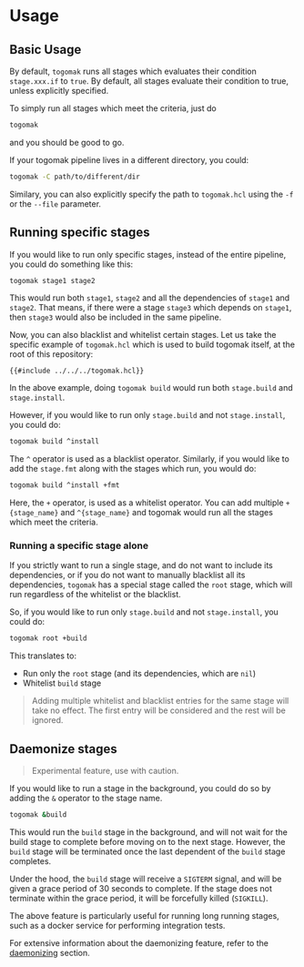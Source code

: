 # Usage

## Basic Usage
By default, `togomak` runs all stages 
which evaluates their condition `stage.xxx.if` to 
`true`. By default, all stages evaluate their
condition to true, unless explicitly 
specified. 

To simply run all stages which meet the criteria,
just do
```bash
togomak 
```

and you should be good to go.

If your togomak pipeline lives in a different
directory, you could:
```bash
togomak -C path/to/different/dir
```

Similary, you can also explicitly specify 
the path to `togomak.hcl` using the `-f` or 
the `--file` parameter.

## Running specific stages

If you would like to run only specific 
stages, instead of the entire pipeline,
you could do something like this:

```bash 
togomak stage1 stage2 
```

This would run both `stage1`, `stage2` and 
all the dependencies of `stage1` and `stage2`.
That means, if there were a stage `stage3`
which depends on `stage1`, then `stage3` would
also be included in the same pipeline.

Now, you can also blacklist and whitelist 
certain stages. Let us take the specific
example of `togomak.hcl` which is used
to build togomak itself, at the root of 
this repository:

```hcl
{{#include ../../../togomak.hcl}}
```

In the above example, doing `togomak build`
would run both `stage.build` and `stage.install`.

However, if you would like to run only `stage.build`
and not `stage.install`, you could do:

```bash
togomak build ^install
```



The `^` operator is used as a blacklist operator.
Similarly, if you would like to add the `stage.fmt`
along with the stages which run, you would do:

```bash
togomak build ^install +fmt
```

Here, the `+` operator, is used as a whitelist operator.
You can add multiple `+{stage_name}` and `^{stage_name}`
and togomak would run all the stages which meet the
criteria.

### Running a specific stage alone
If you strictly want to run a single stage,
and do not want to include its dependencies,
or if you do not want to manually blacklist 
all its dependencies, `togomak` has a 
special stage called the `root` stage,
which will run regardless of the whitelist or the 
blacklist.

So, if you would like to run only `stage.build`
and not `stage.install`, you could do:

```bash
togomak root +build
```
This translates to:
* Run only the `root` stage (and its dependencies, which are `nil`)
* Whitelist `build` stage

> Adding multiple whitelist and blacklist entries
> for the same stage will take no effect. The first
> entry will be considered and the rest will be ignored.


## Daemonize stages
> Experimental feature, use with caution.

If you would like to run a stage in the background,
you could do so by adding the `&` operator to the
stage name.

```bash 
togomak &build
```

This would run the `build` stage in the background,
and will not wait for the build stage to complete
before moving on to the next stage. However, 
the `build` stage will be terminated once the last
dependent of the `build` stage completes.

Under the hood, the `build` stage will receive
a `SIGTERM` signal, and will be given a grace period
of 30 seconds to complete. If the stage does not
terminate within the grace period, it will be
forcefully killed (`SIGKILL`).

The above feature is particularly useful for 
running long running stages, such as a docker 
service for performing integration tests.

For extensive information about the daemonizing
feature, refer to the [daemonizing](../features/daemonizing.md) 
section.